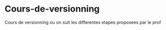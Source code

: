 # Cours-de-versionning
Cours de versionning ou on suit les differentes etapes proposees par le prof
